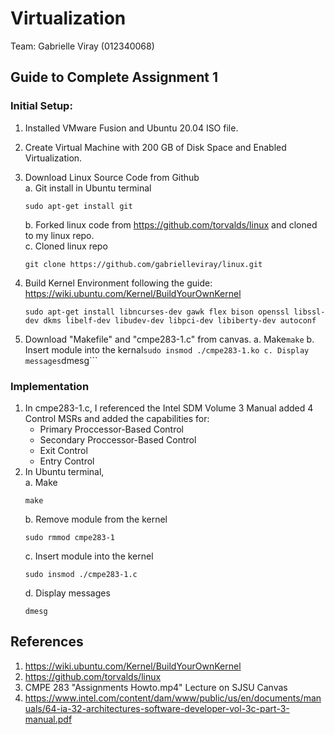# Virtualization

Team: Gabrielle Viray (012340068)
## Guide to Complete Assignment 1
### Initial Setup:
  1. Installed VMware Fusion and Ubuntu 20.04 ISO file.
  2. Create Virtual Machine with 200 GB of Disk Space and Enabled Virtualization.
  3. Download Linux Source Code from Github<br>
     a. Git install in Ubuntu terminal
     ```
     sudo apt-get install git
     ```
     b. Forked linux code from https://github.com/torvalds/linux and cloned to my linux repo.<br>
     c. Cloned linux repo<br>
     ```
     git clone https://github.com/gabrielleviray/linux.git
     ```
   4. Build Kernel Environment following the guide: https://wiki.ubuntu.com/Kernel/BuildYourOwnKernel<br>
      ```
      sudo apt-get install libncurses-dev gawk flex bison openssl libssl-dev dkms libelf-dev libudev-dev libpci-dev libiberty-dev autoconf
      ```
    
   5. Download "Makefile" and "cmpe283-1.c" from canvas.
      a. Make```make```
      b. Insert module into the kernal```sudo insmod ./cmpe283-1.ko
      c. Display messages```dmesg```

### Implementation
  1.  In cmpe283-1.c, I referenced the Intel SDM Volume 3 Manual added 4 Control MSRs and added the capabilities for:
      - Primary Proccessor-Based Control
      - Secondary Proccessor-Based Control
      - Exit Control
      - Entry Control
  2. In Ubuntu terminal,<br>
      a. Make
      ```
      make
      ```
      b. Remove module from the kernel
      ```
      sudo rmmod cmpe283-1
      ```
      c. Insert module into the kernel
      ```
      sudo insmod ./cmpe283-1.c
      ```
      d. Display messages
      ```
      dmesg
      ```


## References
1. https://wiki.ubuntu.com/Kernel/BuildYourOwnKernel
2. https://github.com/torvalds/linux 
3. CMPE 283 "Assignments Howto.mp4" Lecture on SJSU Canvas
4. https://www.intel.com/content/dam/www/public/us/en/documents/manuals/64-ia-32-architectures-software-developer-vol-3c-part-3-manual.pdf
